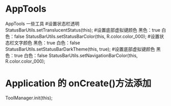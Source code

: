 # AppTools
AppTools 一些工具
#设置状态栏透明
StatusBarUtils.setTranslucentStatus(this);
#设置底部虚拟键颜色  黑色：true  白色：false
 StatusBarUtils.setStatusBarColor(this, R.color.color_000);
#设置状态栏文字颜色  黑色：true  白色：false
StatusBarUtils.setStatusBarDarkTheme(this, true);
#设置底部虚拟键颜色  黑色：true  白色：false
StatusBarUtils.setNavigationBarColor(this, R.color.color_000);

 
# Application 的 onCreate()方法添加
ToolManager.init(this);